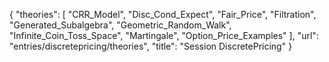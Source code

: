 {
    "theories": [
        "CRR_Model",
        "Disc_Cond_Expect",
        "Fair_Price",
        "Filtration",
        "Generated_Subalgebra",
        "Geometric_Random_Walk",
        "Infinite_Coin_Toss_Space",
        "Martingale",
        "Option_Price_Examples"
    ],
    "url": "entries/discretepricing/theories",
    "title": "Session DiscretePricing"
}